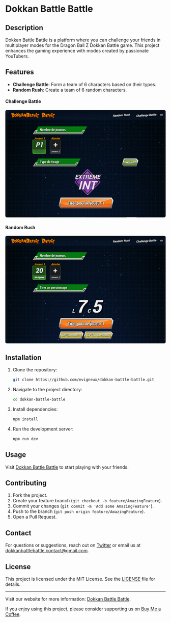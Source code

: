 # Dokkan Battle Battle

## Description
Dokkan Battle Battle is a platform where you can challenge your friends in multiplayer modes for the Dragon Ball Z Dokkan Battle game. This project enhances the gaming experience with modes created by passionate YouTubers.

## Features
- **Challenge Battle**: Form a team of 6 characters based on their types.
- **Random Rush**: Create a team of 6 random characters.
 
#### Challenge Battle
![Challenge Battle](public/images/readme/Dokkan-Battle-Battle-1.webp)
#### Random Rush
![Random Rush](public/images/readme/Dokkan-Battle-Battle-2.webp)

## Installation
1. Clone the repository:
   ```sh
   git clone https://github.com/nvigneux/dokkan-battle-battle.git
   ```
2. Navigate to the project directory:
   ```sh
   cd dokkan-battle-battle
   ```
3. Install dependencies:
   ```sh
   npm install
   ```
4. Run the development server:
   ```sh
   npm run dev
   ```

## Usage
Visit [Dokkan Battle Battle](https://dokkanbattlebattle.com) to start playing with your friends.

## Contributing
1. Fork the project.
2. Create your feature branch (`git checkout -b feature/AmazingFeature`).
3. Commit your changes (`git commit -m 'Add some AmazingFeature'`).
4. Push to the branch (`git push origin feature/AmazingFeature`).
5. Open a Pull Request.

## Contact
For questions or suggestions, reach out on [Twitter](https://twitter.com/dokkanbattlex2) or email us at dokkanbattlebattle.contact@gmail.com.

## License
This project is licensed under the MIT License. See the [LICENSE](LICENSE) file for details.

---

Visit our website for more information: [Dokkan Battle Battle](https://dokkanbattlebattle.com).

If you enjoy using this project, please consider supporting us on [Buy Me a Coffee](https://www.buymeacoffee.com/nvigneux).
